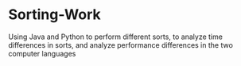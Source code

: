 # Sorting-Work
Using Java and Python to perform different sorts, to analyze time differences in sorts, and analyze performance differences in the two computer languages
